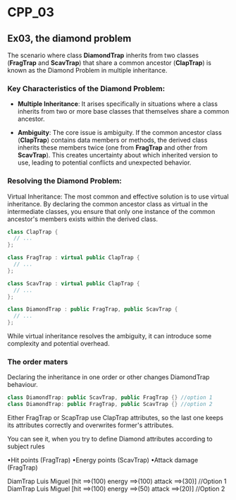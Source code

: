 # CPP_03

## Ex03, the diamond problem

The scenario where class **DiamondTrap** inherits from two classes (**FragTrap** and **ScavTrap**) that share a common ancestor (**ClapTrap**) is known as the Diamond Problem in multiple inheritance.

### Key Characteristics of the Diamond Problem:

+ **Multiple Inheritance**: It arises specifically in situations where a class inherits from two or more base classes that themselves share a common ancestor.  

+ **Ambiguity**: The core issue is ambiguity. If the common ancestor class (**ClapTrap**) contains data members or methods, the derived class inherits these members twice (one from **FragTrap** and other from **ScavTrap**). This creates uncertainty about which inherited version to use, leading to potential conflicts and unexpected behavior.

### Resolving the Diamond Problem:

Virtual Inheritance: The most common and effective solution is to use virtual inheritance. By declaring the common ancestor class as virtual in the intermediate classes, you ensure that only one instance of the common ancestor's members exists within the derived class.

```c++
class ClapTrap { 
  // ... 
};

class FragTrap : virtual public ClapTrap { 
  // ... 
};

class ScavTrap : virtual public ClapTrap { 
  // ... 
};

class DiamondTrap : public FragTrap, public ScavTrap { 
  // ... 
};
```


While virtual inheritance resolves the ambiguity, it can introduce some complexity and potential overhead.  

### The order **maters**

Declaring the inheritance in one order or other changes DiamondTrap behaviour.

```c++
class DiamondTrap: public ScavTrap, public FragTrap {} //option 1
class DiamondTrap: public FragTrap, public ScavTrap {} //option 2
```

Either FragTrap or ScapTrap use ClapTrap attributes, so the last one keeps its attributes correctly and overwrites former's attributes.

You can see it, when you try to define Diamond attributes according to subject rules

•Hit points (FragTrap)
•Energy points (ScavTrap)
•Attack damage (FragTrap)

DiamTrap Luis Miguel [hit ==>(100) energy ==>(100) attack ==>(30)] //Option 1
DiamTrap Luis Miguel [hit ==>(100) energy ==>(50) attack ==>(20)] //Option 2